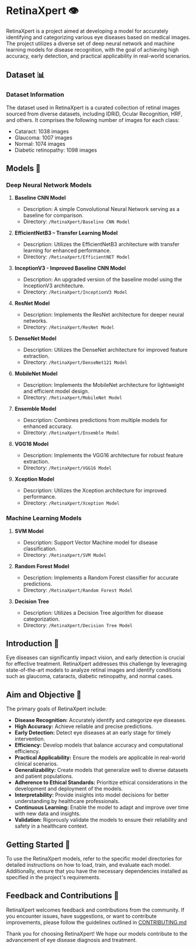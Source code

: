 # RetinaXpert 👁️

RetinaXpert is a project aimed at developing a model for accurately identifying and categorizing various eye diseases based on medical images. The project utilizes a diverse set of deep neural network and machine learning models for disease recognition, with the goal of achieving high accuracy, early detection, and practical applicability in real-world scenarios.

## Dataset 📊

### Dataset Information

The dataset used in RetinaXpert is a curated collection of retinal images sourced from diverse datasets, including IDRiD, Ocular Recognition, HRF, and others. It comprises the following number of images for each class:

- Cataract: 1038 images
- Glaucoma: 1007 images
- Normal: 1074 images
- Diabetic retinopathy: 1098 images

## Models 🧠

### Deep Neural Network Models
1. **Baseline CNN Model**
   - Description: A simple Convolutional Neural Network serving as a baseline for comparison.
   - Directory: `/RetinaXpert/Baseline CNN Model`

2. **EfficientNetB3 – Transfer Learning Model**
   - Description: Utilizes the EfficientNetB3 architecture with transfer learning for enhanced performance.
   - Directory: `/RetinaXpert/EfficientNET Model`

3. **InceptionV3 - Improved Baseline CNN Model**
   - Description: An upgraded version of the baseline model using the InceptionV3 architecture.
   - Directory: `/RetinaXpert/InceptionV3 Model`

4. **ResNet Model**
   - Description: Implements the ResNet architecture for deeper neural networks.
   - Directory: `/RetinaXpert/ResNet Model`

5. **DenseNet Model**
   - Description: Utilizes the DenseNet architecture for improved feature extraction.
   - Directory: `/RetinaXpert/DenseNet121 Model`

6. **MobileNet Model**
   - Description: Implements the MobileNet architecture for lightweight and efficient model design.
   - Directory: `/RetinaXpert/MobileNet Model`

7. **Ensemble Model**
   - Description: Combines predictions from multiple models for enhanced accuracy.
   - Directory: `/RetinaXpert/Ensemble Model`

8. **VGG16 Model**
   - Description: Implements the VGG16 architecture for robust feature extraction.
   - Directory: `/RetinaXpert/VGG16 Model`

9. **Xception Model**
   - Description: Utilizes the Xception architecture for improved performance.
   - Directory: `/RetinaXpert/Xception Model`

### Machine Learning Models
1. **SVM Model**
   - Description: Support Vector Machine model for disease classification.
   - Directory: `/RetinaXpert/SVM Model`

2. **Random Forest Model**
   - Description: Implements a Random Forest classifier for accurate predictions.
   - Directory: `/RetinaXpert/Random Forest Model`

3. **Decision Tree**
   - Description: Utilizes a Decision Tree algorithm for disease categorization.
   - Directory: `/RetinaXpert/Decision Tree Model`

## Introduction 🌟

Eye diseases can significantly impact vision, and early detection is crucial for effective treatment. RetinaXpert addresses this challenge by leveraging state-of-the-art models to analyze retinal images and identify conditions such as glaucoma, cataracts, diabetic retinopathy, and normal cases.

## Aim and Objective 🎯

The primary goals of RetinaXpert include:

- **Disease Recognition:** Accurately identify and categorize eye diseases.
- **High Accuracy:** Achieve reliable and precise predictions.
- **Early Detection:** Detect eye diseases at an early stage for timely intervention.
- **Efficiency:** Develop models that balance accuracy and computational efficiency.
- **Practical Applicability:** Ensure the models are applicable in real-world clinical scenarios.
- **Generalizability:** Create models that generalize well to diverse datasets and patient populations.
- **Adherence to Ethical Standards:** Prioritize ethical considerations in the development and deployment of the models.
- **Interpretability:** Provide insights into model decisions for better understanding by healthcare professionals.
- **Continuous Learning:** Enable the model to adapt and improve over time with new data and insights.
- **Validation:** Rigorously validate the models to ensure their reliability and safety in a healthcare context.

## Getting Started 🚀

To use the RetinaXpert models, refer to the specific model directories for detailed instructions on how to load, train, and evaluate each model. Additionally, ensure that you have the necessary dependencies installed as specified in the project's requirements.

## Feedback and Contributions 🤝

RetinaXpert welcomes feedback and contributions from the community. If you encounter issues, have suggestions, or want to contribute improvements, please follow the guidelines outlined in [CONTRIBUTING.md](CONTRIBUTING.md)

Thank you for choosing RetinaXpert! We hope our models contribute to the advancement of eye disease diagnosis and treatment.
